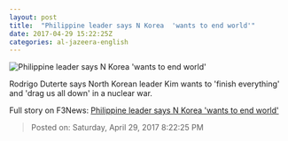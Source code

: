 ```yaml
---
layout: post
title:  "Philippine leader says N Korea  'wants to end world'"
date: 2017-04-29 15:22:25Z
categories: al-jazeera-english
---
```


![Philippine leader says N Korea  'wants to end world'](http://www.aljazeera.com/mritems/Images/2017/4/29/d950723fa6f74bc9b5116a6e1fdde76e_18.jpg)

Rodrigo Duterte says North Korean leader Kim wants to 'finish everything' and 'drag us all down' in a nuclear war.


Full story on F3News: [Philippine leader says N Korea  'wants to end world'](http://www.f3nws.com/n/BQXKhF)

> Posted on: Saturday, April 29, 2017 8:22:25 PM
